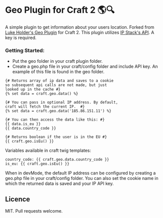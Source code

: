 # Geo Plugin for Craft 2 🌎🔍

A simple plugin to get information about your users location. Forked from [Luke Holder's Geo Plugin](https://github.com/lukeholder/craft-geo) for Craft 2. This plugin utilizes [IP Stack's API](https://ipstack.com/). A key is required.

### Getting Started:

- Put the geo folder in your craft plugin folder.
- Create a geo.php file in your craft/config folder and include API key. An example of this file is found in the geo folder.



```twig
{# Returns array of ip data and saves to a cookie
so subsequent api calls are not made, but just 
looked up in the cache #}
{% set data = craft.geo.data() %}

{# You can pass in optional IP address. By default,
craft will fetch the current IP.  #}
{% set data = craft.geo.data('185.86.151.11') %}

{# You can then access the data like this: #}
{{ data.is_eu }}
{{ data.country_code }}

{# Returns boolean if the user is in the EU #}
{{ craft.geo.isEu() }}
```

Variables available in craft twig templates:

```twig
country_code: {{ craft.geo.data.country_code }}
is_eu: {{ craft.geo.isEu() }}
```


When in devMode, the default IP address can be configured by creating a geo.php file in your craft/config folder. You can also set the cookie name in which the returned data is saved and your IP API key.

## Licence

MIT.
Pull requests welcome.